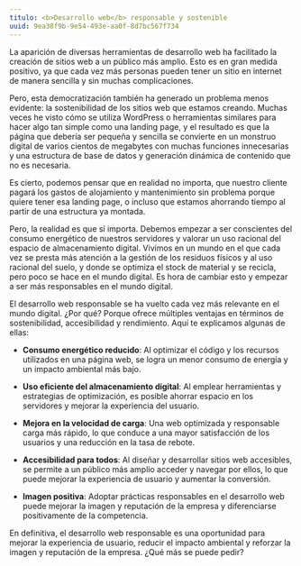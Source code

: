 ```yaml
---
titulo: <b>Desarrollo web</b> responsable y sostenible
uuid: 9ea38f9b-9e54-493e-aa0f-8d7bc567f734
---
```


La aparición de diversas herramientas de desarrollo web ha facilitado la creación de sitios web a un público más amplio. Esto es en gran medida positivo, ya que cada vez más personas pueden tener un sitio en internet de manera sencilla y sin muchas complicaciones.

Pero, esta democratización también ha generado un problema menos evidente: la sostenibilidad de los sitios web que estamos creando. Muchas veces he visto cómo se utiliza WordPress o herramientas similares para hacer algo tan simple como una landing page, y el resultado es que la página que debería ser pequeña y sencilla se convierte en un monstruo digital de varios cientos de megabytes con muchas funciones innecesarias y una estructura de base de datos y generación dinámica de contenido que no es necesaria.

Es cierto, podemos pensar que en realidad no importa, que nuestro cliente pagará los gastos de alojamiento y mantenimiento sin problema porque quiere tener esa landing page, o incluso que estamos ahorrando tiempo al partir de una estructura ya montada.

Pero, la realidad es que sí importa. Debemos empezar a ser conscientes del consumo energético de nuestros servidores y valorar un uso racional del espacio de almacenamiento digital. Vivimos en un mundo en el que cada vez se presta más atención a la gestión de los residuos físicos y al uso racional del suelo, y donde se optimiza el stock de material y se recicla, pero poco se hace en el mundo digital. Es hora de cambiar esto y empezar a ser más responsables en el mundo digital.

El desarrollo web responsable se ha vuelto cada vez más relevante en el mundo digital. ¿Por qué? Porque ofrece múltiples ventajas en términos de sostenibilidad, accesibilidad y rendimiento. Aquí te explicamos algunas de ellas:

- **Consumo energético reducido**: Al optimizar el código y los recursos utilizados en una página web, se logra un menor consumo de energía y un impacto ambiental más bajo.

- **Uso eficiente del almacenamiento digital**: Al emplear herramientas y estrategias de optimización, es posible ahorrar espacio en los servidores y mejorar la experiencia del usuario.

- **Mejora en la velocidad de carga**: Una web optimizada y responsable carga más rápido, lo que conduce a una mayor satisfacción de los usuarios y una reducción en la tasa de rebote.

- **Accesibilidad para todos**: Al diseñar y desarrollar sitios web accesibles, se permite a un público más amplio acceder y navegar por ellos, lo que puede mejorar la experiencia de usuario y aumentar la conversión.

- **Imagen positiva**: Adoptar prácticas responsables en el desarrollo web puede mejorar la imagen y reputación de la empresa y diferenciarse positivamente de la competencia.

En definitiva, el desarrollo web responsable es una oportunidad para mejorar la experiencia de usuario, reducir el impacto ambiental y reforzar la imagen y reputación de la empresa. ¿Qué más se puede pedir?
